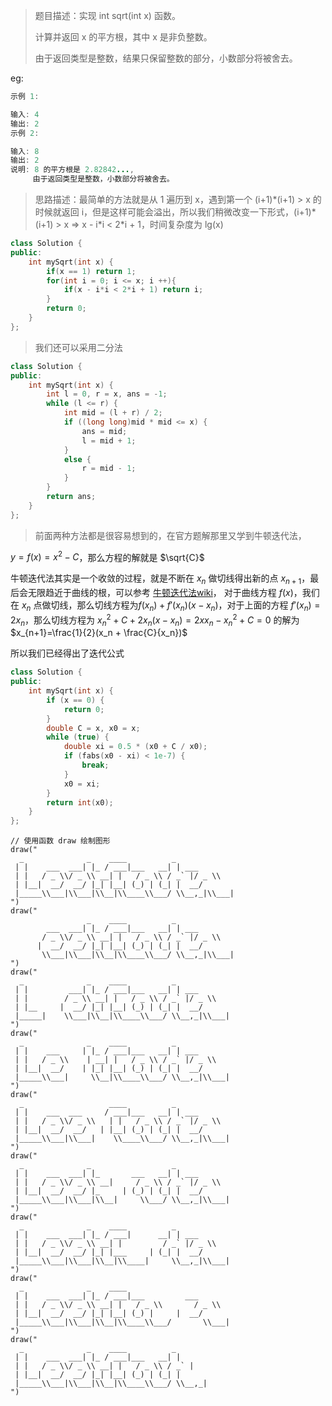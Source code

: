 > 题目描述：实现 int sqrt(int x) 函数。
>
> 计算并返回 x 的平方根，其中 x 是非负整数。
>
> 由于返回类型是整数，结果只保留整数的部分，小数部分将被舍去。
>

eg:

```java
示例 1:

输入: 4
输出: 2
示例 2:

输入: 8
输出: 2
说明: 8 的平方根是 2.82842..., 
     由于返回类型是整数，小数部分将被舍去。
```

> 思路描述：最简单的方法就是从 1 遍历到 x，遇到第一个 (i+1)*(i+1) > x 的时候就返回 i，但是这样可能会溢出，所以我们稍微改变一下形式，\(i+1)\*(i+1) > x => x - i\*i < 2\*i + 1，时间复杂度为 lg(x)

```C++
class Solution {
public:
    int mySqrt(int x) {
        if(x == 1) return 1;
        for(int i = 0; i <= x; i ++){
            if(x - i*i < 2*i + 1) return i;
        }
        return 0;
    }
};
```

> 我们还可以采用二分法

```C++
class Solution {
public:
    int mySqrt(int x) {
        int l = 0, r = x, ans = -1;
        while (l <= r) {
            int mid = (l + r) / 2;
            if ((long long)mid * mid <= x) {
                ans = mid;
                l = mid + 1;
            }
            else {
                r = mid - 1;
            }
        }
        return ans;
    }
};
```

> 前面两种方法都是很容易想到的，在官方题解那里又学到牛顿迭代法，

$y=f(x)=x^2-C$，那么方程的解就是 $\sqrt{C}$

牛顿迭代法其实是一个收敛的过程，就是不断在 $x_n$ 做切线得出新的点 $x_{n+1}$，最后会无限趋近于曲线的根，可以参考 [牛顿迭代法wiki](https://zh.wikipedia.org/wiki/牛顿法)， 对于曲线方程 $f(x)$，我们在 $x_n$ 点做切线，那么切线方程为$f(x_n)+f'(x_n)(x-x_n)$，对于上面的方程 $f'(x_n) = 2x_n$，那么切线方程为 $x_n^2 +C+ 2x_n(x-x_n) = 2xx_n-x_n^2 + C = 0$ 的解为 $x_{n+1}=\frac{1}{2}(x_n + \frac{C}{x_n})$

所以我们已经得出了迭代公式

```C++
class Solution {
public:
    int mySqrt(int x) {
        if (x == 0) {
            return 0;
        }
        double C = x, x0 = x;
        while (true) {
            double xi = 0.5 * (x0 + C / x0);
            if (fabs(x0 - xi) < 1e-7) {
                break;
            }
            x0 = xi;
        }
        return int(x0);
    }
};
```

```
// 使用函数 draw 绘制图形
draw("
  _              _    ____          _      
 | |    ___  ___| |_ / ___|___   __| | ___ 
 | |   / _ \\/ _ \\ __| |   / _ \\ / _` |/ _ \\
 | |__|  __/  __/ |_| |__| (_) | (_| |  __/
 |_____\\___|\\___|\\__|\\____\\___/ \\__,_|\\___|
")
draw("
                 _    ____          _      
        ___  ___| |_ / ___|___   __| | ___ 
       / _ \\/ _ \\ __| |   / _ \\ / _` |/ _ \\
      |  __/  __/ |_| |__| (_) | (_| |  __/
       \\___|\\___|\\__|\\____\\___/ \\__,_|\\___|
")
draw("
  _              _    ____          _      
 | |         ___| |_ / ___|___   __| | ___ 
 | |        / _ \\ __| |   / _ \\ / _` |/ _ \\
 | |__     |  __/ |_| |__| (_) | (_| |  __/
 |_____|    \\___|\\__|\\____\\___/ \\__,_|\\___|
")
draw("
  _              _    ____          _      
 | |    ___     | |_ / ___|___   __| | ___ 
 | |   / _ \\    | __| |   / _ \\ / _` |/ _ \\
 | |__|  __/    | |_| |__| (_) | (_| |  __/
 |_____\\___|     \\__|\\____\\___/ \\__,_|\\___|
")
draw("
  _                   ____          _      
 | |    ___  ___     / ___|___   __| | ___ 
 | |   / _ \\/ _ \\   | |   / _ \\ / _` |/ _ \\
 | |__|  __/  __/   | |__| (_) | (_| |  __/
 |_____\\___|\\___|    \\____\\___/ \\__,_|\\___|
")
draw("
  _              _                  _      
 | |    ___  ___| |_       ___   __| | ___ 
 | |   / _ \\/ _ \\ __|     / _ \\ / _` |/ _ \\
 | |__|  __/  __/ |_     | (_) | (_| |  __/
 |_____\\___|\\___|\\__|     \\___/ \\__,_|\\___|
")
draw("
  _              _    ____          _      
 | |    ___  ___| |_ / ___|      __| | ___ 
 | |   / _ \\/ _ \\ __| |         / _` |/ _ \\
 | |__|  __/  __/ |_| |___     | (_| |  __/
 |_____\\___|\\___|\\__|\\____|     \\__,_|\\___|
")
draw("
  _              _    ____                 
 | |    ___  ___| |_ / ___|___         ___ 
 | |   / _ \\/ _ \\ __| |   / _ \\       / _ \\
 | |__|  __/  __/ |_| |__| (_) |     |  __/
 |_____\\___|\\___|\\__|\\____\\___/       \\___|
")
draw("
  _              _    ____          _      
 | |    ___  ___| |_ / ___|___   __| |  
 | |   / _ \\/ _ \\ __| |   / _ \\ / _` |
 | |__|  __/  __/ |_| |__| (_) | (_| |  
 |_____\\___|\\___|\\__|\\____\\___/ \\__,_|
")
```

